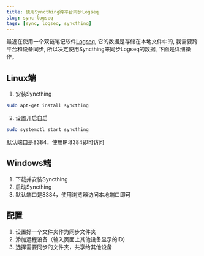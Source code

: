 ```yaml
---
title: 使用Syncthing跨平台同步Logseq
slug: sync-logseq
tags: [sync, logseq, syncthing]
---
```


最近在使用一个双链笔记软件[Logseq](https://logseq.com/), 它的数据是存储在本地文件中的, 我需要跨平台和设备同步, 所以决定使用Syncthing来同步Logseq的数据, 下面是详细操作。
<!--truncate-->

## Linux端

1. 安装Syncthing

```bash
sudo apt-get install syncthing
```

2. 设置开启自启

```bash
sudo systemctl start syncthing
```

默认端口是8384，使用IP:8384即可访问

## Windows端
1. 下载并安装Syncthing
2. 启动Syncthing
3. 默认端口是8384，使用浏览器访问本地端口即可
 
## 配置

1. 设置好一个文件夹作为同步文件夹
2. 添加远程设备（输入页面上其他设备显示的ID）
3. 选择需要同步的文件夹，共享给其他设备